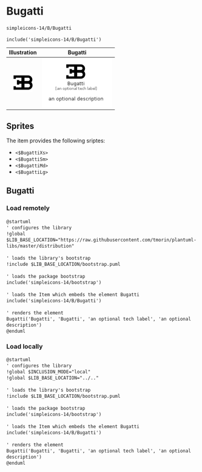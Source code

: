 # Bugatti


```text
simpleicons-14/B/Bugatti
```

```text
include('simpleicons-14/B/Bugatti')
```



| Illustration | Bugatti |
| :---: | :---: |
| ![illustration for Illustration](../../simpleicons-14/B/Bugatti.png) | ![illustration for Bugatti](../../simpleicons-14/B/Bugatti.Local.png) |



## Sprites
The item provides the following sriptes:

- `<$BugattiXs>`
- `<$BugattiSm>`
- `<$BugattiMd>`
- `<$BugattiLg>`





## Bugatti

### Load remotely
```plantuml
@startuml
' configures the library
!global $LIB_BASE_LOCATION="https://raw.githubusercontent.com/tmorin/plantuml-libs/master/distribution"

' loads the library's bootstrap
!include $LIB_BASE_LOCATION/bootstrap.puml

' loads the package bootstrap
include('simpleicons-14/bootstrap')

' loads the Item which embeds the element Bugatti
include('simpleicons-14/B/Bugatti')

' renders the element
Bugatti('Bugatti', 'Bugatti', 'an optional tech label', 'an optional description')
@enduml
```

### Load locally
```plantuml
@startuml
' configures the library
!global $INCLUSION_MODE="local"
!global $LIB_BASE_LOCATION="../.."

' loads the library's bootstrap
!include $LIB_BASE_LOCATION/bootstrap.puml

' loads the package bootstrap
include('simpleicons-14/bootstrap')

' loads the Item which embeds the element Bugatti
include('simpleicons-14/B/Bugatti')

' renders the element
Bugatti('Bugatti', 'Bugatti', 'an optional tech label', 'an optional description')
@enduml
```

